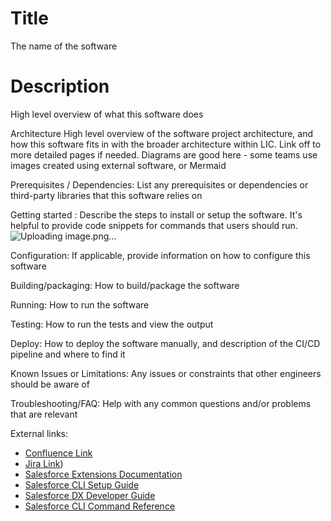 # Title
The name of the software

# Description
High level overview of what this software does

Architecture
High level overview of the software project architecture, and how this software fits in with the broader architecture within LIC. Link off to more detailed pages if needed. Diagrams are good here - some teams use images created using external software, or Mermaid

Prerequisites / Dependencies: List any prerequisites or dependencies or third-party libraries that this software relies on

Getting started : Describe the steps to install or setup the software. It's helpful to provide code snippets for commands that users should run.
![Uploading image.png…]()


Configuration: If applicable, provide information on how to configure this software

Building/packaging: How to build/package the software 

Running: How to run the software 

Testing: How to run the tests and view the output

Deploy: How to deploy the software manually, and description of the CI/CD pipeline and where to find it

Known Issues or Limitations:  Any issues or constraints that other engineers should be aware of

Troubleshooting/FAQ: Help with any common questions and/or problems that are relevant

External links: 
- [Confluence Link](https://licnz.atlassian.net/wiki/spaces/PBC/overview?homepageId=2085324099)
- [Jira Link](https://licnz.atlassian.net/wiki/spaces/PBC/overview?homepageId=2085324099))
- [Salesforce Extensions Documentation](https://developer.salesforce.com/tools/vscode/)
- [Salesforce CLI Setup Guide](https://developer.salesforce.com/docs/atlas.en-us.sfdx_setup.meta/sfdx_setup/sfdx_setup_intro.htm)
- [Salesforce DX Developer Guide](https://developer.salesforce.com/docs/atlas.en-us.sfdx_dev.meta/sfdx_dev/sfdx_dev_intro.htm)
- [Salesforce CLI Command Reference](https://developer.salesforce.com/docs/atlas.en-us.sfdx_cli_reference.meta/sfdx_cli_reference/cli_reference.htm)
